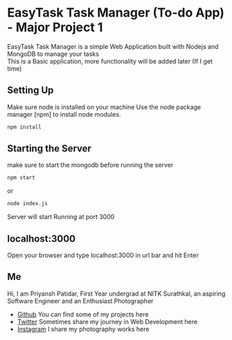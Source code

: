 # EasyTask Task Manager (To-do App) - Major Project 1

EasyTask Task Manager is a simple Web Application built with Nodejs and MongoDB to manage your tasks<br>
This is a Basic application, more functionality will be added later (If I get time)

## Setting Up

Make sure node is installed on your machine
Use the node package manager [npm] to install node modules.

```bash
npm install
```

## Starting the Server

make sure to start the mongodb before running the server

```bash
npm start
```

or

```bash
node index.js
```

Server will start Running at port 3000

## localhost:3000

Open your browser and type localhost:3000 in url bar and hit Enter

## Me

Hi, I am Priyansh Patidar, First Year undergrad at NITK Surathkal, an aspiring Software Engineer and an Enthusiast Photographer

- [Github](https://github.com/priyansh32) You can find some of my projects here
- [Twitter](https://twitter.com/priyansh_32) Sometimes share my journey in Web Development here
- [Instagram](https://www.instagram.com/priyanshh32/) I share my photography works here
